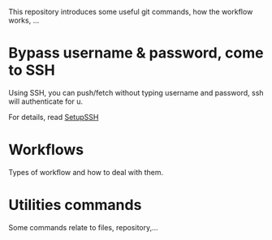 This repository introduces some useful git commands, how the workflow works, ...

# Bypass username & password, come to SSH

Using SSH, you can push/fetch without typing username and password, ssh will authenticate for u.

For details, read [SetupSSH](https://github.com/vuongxuanhong/GitCommands/blob/master/SetupSSH.md)

# Workflows

Types of workflow and how to deal with them.

# Utilities commands

Some commands relate to files, repository,...

